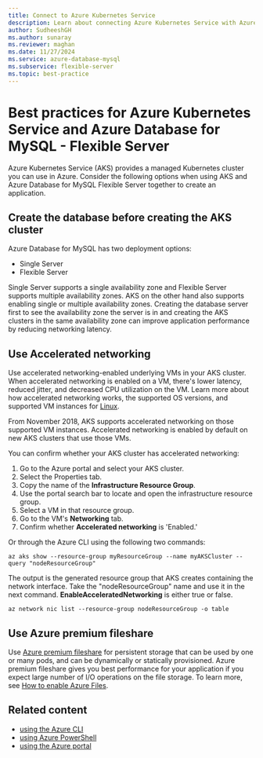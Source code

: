 ```yaml
---
title: Connect to Azure Kubernetes Service
description: Learn about connecting Azure Kubernetes Service with Azure Database for MySQL - Flexible Server.
author: SudheeshGH
ms.author: sunaray
ms.reviewer: maghan
ms.date: 11/27/2024
ms.service: azure-database-mysql
ms.subservice: flexible-server
ms.topic: best-practice
---
```


# Best practices for Azure Kubernetes Service and Azure Database for MySQL - Flexible Server

Azure Kubernetes Service (AKS) provides a managed Kubernetes cluster you can use in Azure. Consider the following options when using AKS and Azure Database for MySQL Flexible Server together to create an application.

## Create the database before creating the AKS cluster

Azure Database for MySQL has two deployment options:

- Single Server
- Flexible Server

Single Server supports a single availability zone and Flexible Server supports multiple availability zones. AKS on the other hand also supports enabling single or multiple availability zones. Creating the database server first to see the availability zone the server is in and creating the AKS clusters in the same availability zone can improve application performance by reducing networking latency.

## Use Accelerated networking

Use accelerated networking-enabled underlying VMs in your AKS cluster. When accelerated networking is enabled on a VM, there's lower latency, reduced jitter, and decreased CPU utilization on the VM. Learn more about how accelerated networking works, the supported OS versions, and supported VM instances for [Linux](/azure/virtual-network/create-vm-accelerated-networking-cli).

From November 2018, AKS supports accelerated networking on those supported VM instances. Accelerated networking is enabled by default on new AKS clusters that use those VMs.

You can confirm whether your AKS cluster has accelerated networking:

1. Go to the Azure portal and select your AKS cluster.
1. Select the Properties tab.
1. Copy the name of the **Infrastructure Resource Group**.
1. Use the portal search bar to locate and open the infrastructure resource group.
1. Select a VM in that resource group.
1. Go to the VM's **Networking** tab.
1. Confirm whether **Accelerated networking** is 'Enabled.'

Or through the Azure CLI using the following two commands:

```azurecli
az aks show --resource-group myResourceGroup --name myAKSCluster --query "nodeResourceGroup"
```

The output is the generated resource group that AKS creates containing the network interface. Take the "nodeResourceGroup" name and use it in the next command. **EnableAcceleratedNetworking** is either true or false.

```azurecli
az network nic list --resource-group nodeResourceGroup -o table
```

## Use Azure premium fileshare

Use [Azure premium fileshare](/azure/storage/files/storage-how-to-create-file-share?tabs=azure-portal) for persistent storage that can be used by one or many pods, and can be dynamically or statically provisioned. Azure premium fileshare gives you best performance for your application if you expect large number of I/O operations on the file storage. To learn more, see [How to enable Azure Files](/azure/aks/azure-files-dynamic-pv).

## Related content

- [using the Azure CLI](/azure/aks/learn/quick-kubernetes-deploy-cli)
- [using Azure PowerShell](/azure/aks/learn/quick-kubernetes-deploy-powershell)
- [using the Azure portal](/azure/aks/learn/quick-kubernetes-deploy-portal)
